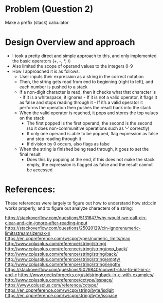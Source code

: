# Problem (Question 2)
Make a prefix (stack) calculator

# Design Overview and approach
-	I took a pretty direct and simple approach to this, and only implemented the basic operators (+, -, \*, /)
-	Also limited the scope of operand values to the integers 0-9
-	How I approached it is as follows:
    -	User inputs their expression as a string in the correct notation
    -	Then, the string gets read from end to beginning (right to left), and each number is pushed to a stack
      -	If a non-digit character is read, then it checks what that character is
            -	If it is a whitespace, it ignores
            -	If it is not a valid operator, it flags it as false and stops reading through it
            -	If it’s a valid operator it performs the operation then pushes the result back into the stack
    -	When the valid operator is reached, it pops and stores the top values on the stack
        -	The first popped is the first operand, the second is the second (so it does non-communitive operations such as ‘-‘ correctly)
        -	If only one operand is able to be popped, flag expression as false and stop reading through it
        -	If division by 0 occurs, also flags as false
    - When the string is finished being read through, it goes to set the final result
        - Does this by popping at the end, if this does not make the stack empty, the expression is flagged as false and the result cannot be accessed
 
# References:
These references were largely to figure out how to understand how std::cin works properly, and to figure out analyze characters of a string:

https://stackoverflow.com/questions/5131647/why-would-we-call-cin-clear-and-cin-ignore-after-reading-input
https://stackoverflow.com/questions/25020129/cin-ignorenumeric-limitsstreamsizemax-n
https://en.cppreference.com/w/cpp/types/numeric_limits/max
http://www.cplusplus.com/reference/string/string/
http://www.cplusplus.com/reference/string/string/pop_back/
http://www.cplusplus.com/reference/string/string/back/
http://www.cplusplus.com/reference/string/string/empty/
http://www.cplusplus.com/reference/string/string/length/
https://stackoverflow.com/questions/5029840/convert-char-to-int-in-c-and-c
https://www.geeksforgeeks.org/stdstringback-in-c-with-examples/
http://www.cplusplus.com/reference/cctype/isspace/
https://www.cplusplus.com/reference/cctype/
https://en.cppreference.com/w/cpp/string/byte/isdigit
https://en.cppreference.com/w/cpp/string/byte/isspace

